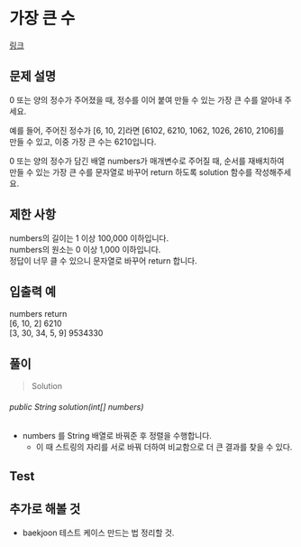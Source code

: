# 가장 큰 수
[링크](https://programmers.co.kr/learn/courses/30/lessons/42746)


## 문제 설명
0 또는 양의 정수가 주어졌을 때, 정수를 이어 붙여 만들 수 있는 가장 큰 수를 알아내 주세요.

예를 들어, 주어진 정수가 [6, 10, 2]라면 [6102, 6210, 1062, 1026, 2610, 2106]를 만들 수 있고, 이중 가장 큰 수는 6210입니다.

0 또는 양의 정수가 담긴 배열 numbers가 매개변수로 주어질 때, 순서를 재배치하여 만들 수 있는 가장 큰 수를 문자열로 바꾸어 return 하도록 solution 함수를 작성해주세요.

## 제한 사항
numbers의 길이는 1 이상 100,000 이하입니다.  
numbers의 원소는 0 이상 1,000 이하입니다.  
정답이 너무 클 수 있으니 문자열로 바꾸어 return 합니다.  


## 입출력 예
numbers	return  
[6, 10, 2]	6210  
[3, 30, 34, 5, 9]	9534330  


## 풀이
> Solution

###### public String solution(int[] numbers)
- numbers 를 String 배열로 바꿔준 후 정렬을 수행합니다.
    - 이 때 스트링의 자리를 서로 바꿔 더하여 비교함으로 더 큰 결과를 찾을 수 있다.


## Test    


## 추가로 해볼 것
- baekjoon 테스트 케이스 만드는 법 정리할 것.
